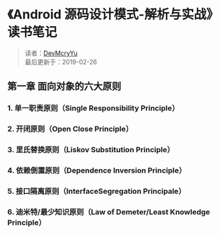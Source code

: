# 《Android 源码设计模式-解析与实战》读书笔记
> 读者：[DevMcryYu](https://github.com/DevMcryYu)  
> 最后更新于：2019-02-26

## 第一章 面向对象的六大原则
### 1. 单一职责原则（Single Responsibility Principle）
### 2. 开闭原则（Open Close Principle）
### 3. 里氏替换原则（Liskov Substitution Principle）
### 4. 依赖倒置原则（Dependence Inversion Principle）
### 5. 接口隔离原则（InterfaceSegregation Principale）
### 6. 迪米特/最少知识原则（Law of Demeter/Least Knowledge Principle）
